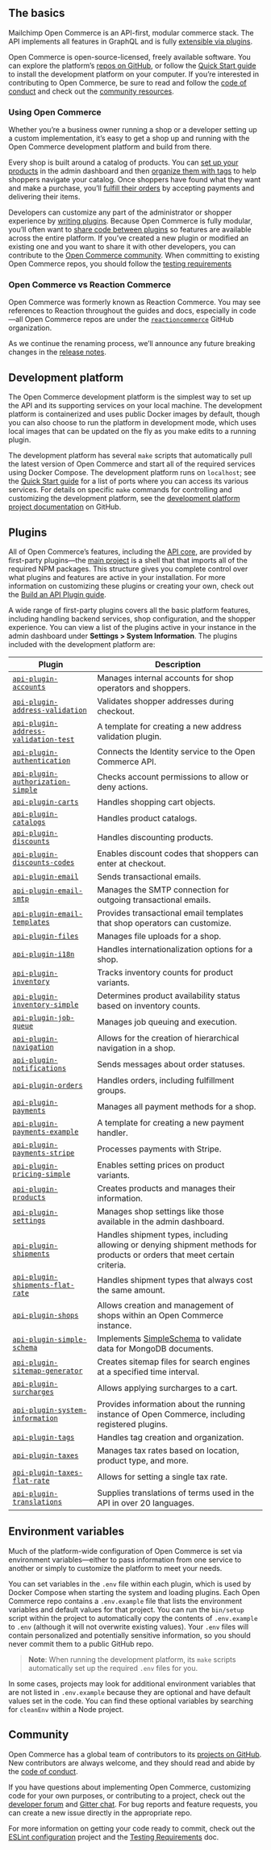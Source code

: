 ## The basics

Mailchimp Open Commerce is an API-first, modular commerce stack. The API implements all features in GraphQL and is fully [extensible via plugins](/open-commerce/guides/build-api-plugin/).

Open Commerce is open-source-licensed, freely available software. You can explore the platform’s [repos on GitHub](https://github.com/reactioncommerce), or follow the [Quick Start guide](/open-commerce/guides/quick-start/) to install the development platform on your computer. If you’re interested in contributing to Open Commerce, be sure to read and follow the [code of conduct](https://github.com/reactioncommerce/reaction-docs/blob/trunk/public-docs/code-of-conduct.md/) and check out the [community resources](#community).

### Using Open Commerce

Whether you’re a business owner running a shop or a developer setting up a custom implementation, it’s easy to get a shop up and running with the Open Commerce development platform and build from there.

Every shop is built around a catalog of products. You can [set up your products](/open-commerce/docs/creating-organizing-products/) in the admin dashboard  and then [organize them with tags](/open-commerce/docs/tags-navigation/) to help shoppers navigate your catalog. Once shoppers have found what they want and make a purchase, you’ll [fulfill their orders](/open-commerce/docs/fulfilling-orders/) by accepting payments and delivering their items.

Developers can customize any part of the administrator or shopper experience by [writing plugins](/open-commerce/guides/build-api-plugin/). Because Open Commerce is fully modular, you’ll often want to [share code between plugins](/open-commerce/docs/sharing-code-between-plugins/) so features are available across the entire platform. If you’ve created a new plugin or modified an existing one and you want to share it with other developers, you can contribute to the [Open Commerce community](#community). When committing to existing Open Commerce repos, you should follow the [testing requirements](/open-commerce/docs/testing-requirements/)

### Open Commerce vs Reaction Commerce

Open Commerce was formerly known as Reaction Commerce. You may see references to Reaction throughout the guides and docs, especially in code—all Open Commerce repos are under the [`reactioncommerce`](https://github.com/reactioncommerce) GitHub organization. 

As we continue the renaming process, we’ll announce any future breaking changes in the [release notes](/release-notes/).

## Development platform

The Open Commerce development platform is the simplest way to set up the API and its supporting services on your local machine. The development platform is containerized and uses public Docker images by default, though you can also choose to run the platform in development mode, which uses local images that can be updated on the fly as you make edits to a running plugin. 

The development platform has several `make` scripts that automatically pull the latest version of Open Commerce and start all of the required services using Docker Compose. The development platform runs on `localhost`; see the [Quick Start guide](/open-commerce/guides/quick-start/#clone-and-start-the-platform) for a list of ports where you can access its various services. For details on specific `make` commands for controlling and customizing the development platform, see the [development platform project documentation](https://github.com/reactioncommerce/reaction-development-platform#project-commands) on GitHub.

## Plugins

All of Open Commerce’s features, including the [API core](https://github.com/reactioncommerce/api-core), are provided by first-party plugins—the [main project](https://github.com/reactioncommerce/reaction) is a shell that that imports all of the required NPM packages. This structure gives you complete control over what plugins and features are active in your installation. For more information on customizing these plugins or creating your own, check out the [Build an API Plugin guide](/open-commerce/guides/build-api-plugin/).

A wide range of first-party plugins covers all the basic platform features, including handling backend services, shop configuration, and the shopper experience. You can view a list of the plugins active in your instance in the admin dashboard under **Settings > System Information**. The plugins included with the development platform are:

|Plugin|Description|
|------|-----------|
|[`api-plugin-accounts`](https://github.com/reactioncommerce/api-plugin-accounts)|Manages internal accounts for shop operators and shoppers.|
|[`api-plugin-address-validation`](https://github.com/reactioncommerce/api-plugin-address-validation)|Validates shopper addresses during checkout.|
|[`api-plugin-address-validation-test`](https://github.com/reactioncommerce/api-plugin-address-validation-test)|A template for creating a new address validation plugin.|
|[`api-plugin-authentication`](https://github.com/reactioncommerce/api-plugin-authentication)|Connects the Identity service to the Open Commerce API.|
|[`api-plugin-authorization-simple`](https://github.com/reactioncommerce/api-plugin-authorization-simple)|Checks account permissions to allow or deny actions.|
|[`api-plugin-carts`](https://github.com/reactioncommerce/api-plugin-carts)|Handles shopping cart objects.|
|[`api-plugin-catalogs`](https://github.com/reactioncommerce/api-plugin-catalogs)|Handles product catalogs.|
|[`api-plugin-discounts`](https://github.com/reactioncommerce/api-plugin-discounts)|Handles discounting products.|
|[`api-plugin-discounts-codes`](https://github.com/reactioncommerce/api-plugin-discounts-codes)|Enables discount codes that shoppers can enter at checkout.|
|[`api-plugin-email`](https://github.com/reactioncommerce/api-plugin-email)|Sends transactional emails.|
|[`api-plugin-email-smtp`](https://github.com/reactioncommerce/api-plugin-email-smtp)|Manages the SMTP connection for outgoing transactional emails.|
|[`api-plugin-email-templates`](https://github.com/reactioncommerce/api-plugin-email-templates)|Provides transactional email templates that shop operators can customize.|
|[`api-plugin-files`](https://github.com/reactioncommerce/api-plugin-files)|Manages file uploads for a shop.|
|[`api-plugin-i18n`](https://github.com/reactioncommerce/api-plugin-i18n)|Handles internationalization options for a shop.|
|[`api-plugin-inventory`](https://github.com/reactioncommerce/api-plugin-inventory)|Tracks inventory counts for product variants.|
|[`api-plugin-inventory-simple`](https://github.com/reactioncommerce/api-plugin-inventory-simple)|Determines product availability status based on inventory counts.|
|[`api-plugin-job-queue`](https://github.com/reactioncommerce/api-plugin-job-queue)|Manages job queuing and execution.|
|[`api-plugin-navigation`](https://github.com/reactioncommerce/api-plugin-navigation)|Allows for the creation of hierarchical navigation in a shop.|
|[`api-plugin-notifications`](https://github.com/reactioncommerce/api-plugin-notifications)|Sends messages about order statuses.|
|[`api-plugin-orders`](https://github.com/reactioncommerce/api-plugin-orders)|Handles orders, including fulfillment groups.|
|[`api-plugin-payments`](https://github.com/reactioncommerce/api-plugin-payments)|Manages all payment methods for a shop.|
|[`api-plugin-payments-example`](https://github.com/reactioncommerce/api-plugin-payments-example)|A template for creating a new payment handler.|
|[`api-plugin-payments-stripe`](https://github.com/reactioncommerce/api-plugin-payments-stripe)|Processes payments with Stripe.|
|[`api-plugin-pricing-simple`](https://github.com/reactioncommerce/api-plugin-pricing-simple)|Enables setting prices on product variants.|
|[`api-plugin-products`](https://github.com/reactioncommerce/api-plugin-products)|Creates products and manages their information.|
|[`api-plugin-settings`](https://github.com/reactioncommerce/api-plugin-settings)|Manages shop settings like those available in the admin dashboard.|
|[`api-plugin-shipments`](https://github.com/reactioncommerce/api-plugin-shipments)|Handles shipment types, including allowing or denying shipment methods for products or orders that meet certain criteria.|
|[`api-plugin-shipments-flat-rate`](https://github.com/reactioncommerce/api-plugin-shipments-flat-rate)|Handles shipment types that always cost the same amount.|
|[`api-plugin-shops`](https://github.com/reactioncommerce/api-plugin-shops)|Allows creation and management of shops within an Open Commerce instance.|
|[`api-plugin-simple-schema`](https://github.com/reactioncommerce/api-plugin-simple-schema)|Implements [SimpleSchema](https://github.com/longshotlabs/simpl-schema) to validate data for MongoDB documents.|
|[`api-plugin-sitemap-generator`](https://github.com/reactioncommerce/api-plugin-sitemap-generator)|Creates sitemap files for search engines at a specified time interval.|
|[`api-plugin-surcharges`](https://github.com/reactioncommerce/api-plugin-surcharges)|Allows applying surcharges to a cart.|
|[`api-plugin-system-information`](https://github.com/reactioncommerce/api-plugin-system-information)|Provides information about the running instance of Open Commerce, including registered plugins.|
|[`api-plugin-tags`](https://github.com/reactioncommerce/api-plugin-tags)|Handles tag creation and organization.|
|[`api-plugin-taxes`](https://github.com/reactioncommerce/api-plugin-taxes)|Manages tax rates based on location, product type, and more.|
|[`api-plugin-taxes-flat-rate`](https://github.com/reactioncommerce/api-plugin-taxes-flat-rate)|Allows for setting a single tax rate.|
|[`api-plugin-translations`](https://github.com/reactioncommerce/api-plugin-translations)|Supplies translations of terms used in the API in over 20 languages.|

## Environment variables

Much of the platform-wide configuration of Open Commerce is set via environment variables—either to pass information from one service to another or simply to customize the platform to meet your needs.

You can set variables in the `.env` file within each plugin, which is used by Docker Compose when starting the system and loading plugins. Each Open Commerce repo contains a `.env.example` file that lists the environment variables and default values for that project. You can run the `bin/setup` script within the project to automatically copy the contents of `.env.example` to `.env` (although it will not overwrite existing values). Your `.env` files will contain personalized and potentially sensitive information, so you should never commit them to a public GitHub repo.

>**Note**: When running the development platform, its `make` scripts automatically set up the required `.env` files for you.

In some cases, projects may look for additional environment variables that are not listed in `.env.example` because they are optional and have default values set in the code. You can find these optional variables by searching for `cleanEnv` within a Node project.

## Community

Open Commerce has a global team of contributors to its [projects on GitHub](https://github.com/reactioncommerce). New contributors are always welcome, and they should read and abide by the [code of conduct](https://github.com/reactioncommerce/reaction-docs/blob/trunk/public-docs/code-of-conduct.md/).

If you have questions about implementing Open Commerce, customizing code for your own purposes, or contributing to a project, check out the [developer forum](https://forums.reactioncommerce.com) and [Gitter chat](https://gitter.im/reactioncommerce/reaction/). For bug reports and feature requests, you can create a new issue directly in the appropriate repo.

For more information on getting your code ready to commit, check out the [ESLint configuration](https://github.com/reactioncommerce/reaction-eslint-config) project and the [Testing Requirements](/open-commerce/docs/testing-requirements/) doc.

